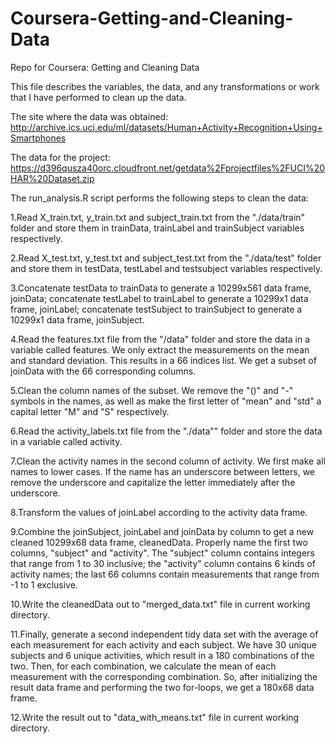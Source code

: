 Coursera-Getting-and-Cleaning-Data
==================================

Repo for Coursera: Getting and Cleaning Data

This file describes the variables, the data, and any transformations or work that I have performed to clean up the data.

The site where the data was obtained:
http://archive.ics.uci.edu/ml/datasets/Human+Activity+Recognition+Using+Smartphones

The data for the project:
https://d396qusza40orc.cloudfront.net/getdata%2Fprojectfiles%2FUCI%20HAR%20Dataset.zip

The run_analysis.R script performs the following steps to clean the data:

1.Read X_train.txt, y_train.txt and subject_train.txt from the "./data/train" folder and store them in trainData, trainLabel and trainSubject variables respectively.

2.Read X_test.txt, y_test.txt and subject_test.txt from the "./data/test" folder and store them in testData, testLabel and testsubject variables respectively.

3.Concatenate testData to trainData to generate a 10299x561 data frame, joinData; concatenate testLabel to trainLabel to generate a 10299x1 data frame, joinLabel; concatenate testSubject to trainSubject to generate a 10299x1 data frame, joinSubject.

4.Read the features.txt file from the "/data" folder and store the data in a variable called features. We only extract the measurements on the mean and standard deviation. This results in a 66 indices list. We get a subset of joinData with the 66 corresponding columns.

5.Clean the column names of the subset. We remove the "()" and "-" symbols in the names, as well as make the first letter of "mean" and "std" a capital letter "M" and "S" respectively.

6.Read the activity_labels.txt file from the "./data"" folder and store the data in a variable called activity.

7.Clean the activity names in the second column of activity. We first make all names to lower cases. If the name has an underscore between letters, we remove the underscore and capitalize the letter immediately after the underscore.

8.Transform the values of joinLabel according to the activity data frame.

9.Combine the joinSubject, joinLabel and joinData by column to get a new cleaned 10299x68 data frame, cleanedData. Properly name the first two columns, "subject" and "activity". The "subject" column contains integers that range from 1 to 30 inclusive; the "activity" column contains 6 kinds of activity names; the last 66 columns contain measurements that range from -1 to 1 exclusive.

10.Write the cleanedData out to "merged_data.txt" file in current working directory.

11.Finally, generate a second independent tidy data set with the average of each measurement for each activity and each subject. We have 30 unique subjects and 6 unique activities, which result in a 180 combinations of the two. Then, for each combination, we calculate the mean of each measurement with the corresponding combination. So, after initializing the result data frame and performing the two for-loops, we get a 180x68 data frame.

12.Write the result out to "data_with_means.txt" file in current working directory.
